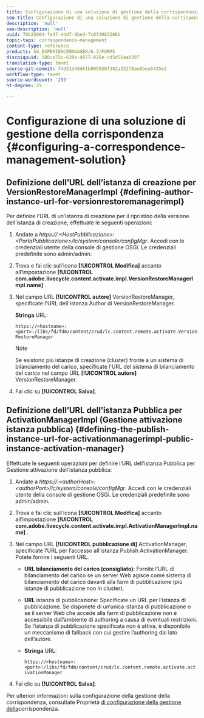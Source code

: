 ```yaml
---
title: Configurazione di una soluzione di gestione della corrispondenza
seo-title: Configurazione di una soluzione di gestione della corrispondenza
description: 'null'
seo-description: 'null'
uuid: 76b25004-fe47-44d7-9bed-7c0fd963306b
topic-tags: correspondence-management
content-type: reference
products: SG_EXPERIENCEMANAGER/6.3/FORMS
discoiquuid: 186ca75c-638b-4057-826e-cd5d56aa0397
translation-type: tm+mt
source-git-commit: 74d51d46d61b005930f382a33278ae0bea6435e2
workflow-type: tm+mt
source-wordcount: '293'
ht-degree: 2%

---
```



# Configurazione di una soluzione di gestione della corrispondenza {#configuring-a-correspondence-management-solution}

## Definizione dell’URL dell’istanza di creazione per VersionRestoreManagerImpl {#defining-author-instance-url-for-versionrestoremanagerimpl}

Per definire l’URL di un’istanza di creazione per il ripristino della versione dell’istanza di creazione, effettuate le seguenti operazioni:

1. Andate a *https://:&lt;HostPubblicazione>:&lt;PortaPubblicazione>/lc/system/console/configMgr*. Accedi con le credenziali utente della console di gestione OSGi. Le credenziali predefinite sono admin/admin.
1. Trova e fai clic sull’icona **[!UICONTROL Modifica]** accanto all’impostazione **[!UICONTROL com.adobe.livecycle.content.activate.impl.VersionRestoreManagerImpl.name]** .
1. Nel campo URL **[!UICONTROL autore]** VersionRestoreManager, specificate l&#39;URL dell&#39;istanza Author di VersionRestoreManager.

   **Stringa** URL:

   `https://<hostname>:<port>:/libs/fd/fdm/content/crud/lc.content.remote.activate.VersionRestoreManager`

   >[!NOTE]
   >
   >Se esistono più istanze di creazione (cluster) fronte a un sistema di bilanciamento del carico, specificate l&#39;URL del sistema di bilanciamento del carico nel campo URL **[!UICONTROL autore]** VersionRestoreManager.

1. Fai clic su **[!UICONTROL Salva]**.

## Definizione dell’URL dell’istanza Pubblica per ActivationManagerImpl (Gestione attivazione istanza pubblica) {#defining-the-publish-instance-url-for-activationmanagerimpl-public-instance-activation-manager}

Effettuate le seguenti operazioni per definire l’URL dell’istanza Pubblica per Gestione attivazione dell’istanza pubblica:

1. Andate a *https://:&lt;authorHost>:&lt;authorPort>/lc/system/console/configMgr*. Accedi con le credenziali utente della console di gestione OSGi. Le credenziali predefinite sono admin/admin.
1. Trova e fai clic sull’icona **[!UICONTROL Modifica]** accanto all’impostazione **[!UICONTROL com.adobe.livecycle.content.activate.impl.ActivationManagerImpl.name]** .
1. Nel campo URL **[!UICONTROL pubblicazione di]** ActivationManager, specificate l’URL per l’accesso all’istanza Publish ActivationManager. Potete fornire i seguenti URL.

   * **URL bilanciamento del carico (consigliato)**: Fornite l’URL di bilanciamento del carico se un server Web agisce come sistema di bilanciamento del carico davanti alla farm di pubblicazione (più istanze di pubblicazione non in cluster).
   * **URL** istanza di pubblicazione: Specificate un URL per l’istanza di pubblicazione. Se disponete di un’unica istanza di pubblicazione o se il server Web che accede alla farm di pubblicazione non è accessibile dall’ambiente di authoring a causa di eventuali restrizioni. Se l’istanza di pubblicazione specificata non è attiva, è disponibile un meccanismo di fallback con cui gestire l’authoring dal lato dell’autore.
   * **Stringa** URL:

      `https://<hostname>:<port>:/libs/fd/fdm/content/crud/lc.content.remote.activate.activationManager`

1. Fai clic su **[!UICONTROL Salva]**.

Per ulteriori informazioni sulla configurazione della gestione della corrispondenza, consultate Proprietà [di configurazione della gestione della](https://helpx.adobe.com/aem-forms/6-2/cm-configuration-properties.html)corrispondenza.
